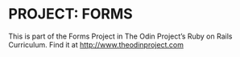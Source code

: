 # PROJECT: FORMS

This is part of the Forms Project in The Odin Project’s Ruby on Rails Curriculum. Find it at http://www.theodinproject.com
